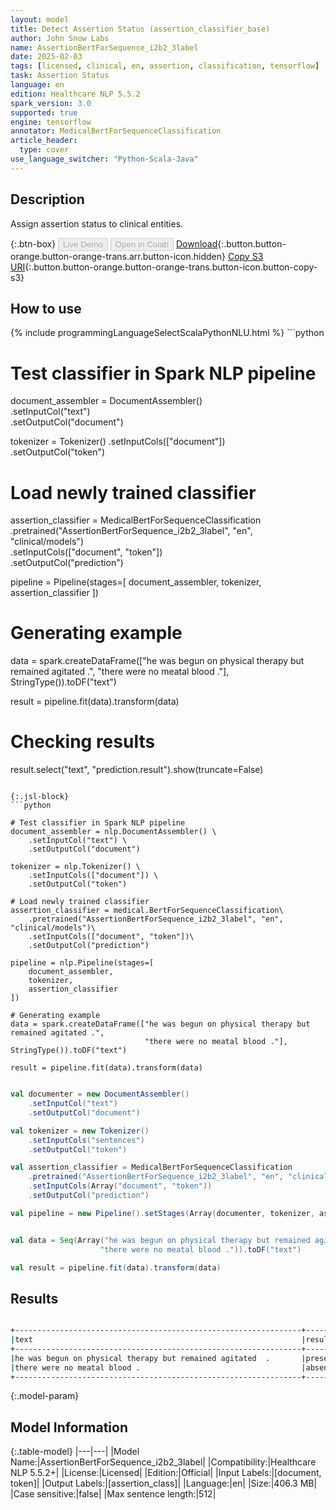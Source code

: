 ```yaml
---
layout: model
title: Detect Assertion Status (assertion_classifier_base)
author: John Snow Labs
name: AssertionBertForSequence_i2b2_3label
date: 2025-02-03
tags: [licensed, clinical, en, assertion, classification, tensorflow]
task: Assertion Status
language: en
edition: Healthcare NLP 5.5.2
spark_version: 3.0
supported: true
engine: tensorflow
annotator: MedicalBertForSequenceClassification
article_header:
  type: cover
use_language_switcher: "Python-Scala-Java"
---
```


## Description

Assign assertion status to clinical entities.

{:.btn-box}
<button class="button button-orange" disabled>Live Demo</button>
<button class="button button-orange" disabled>Open in Colab</button>
[Download](https://s3.amazonaws.com/auxdata.johnsnowlabs.com/clinical/models/AssertionBertForSequence_i2b2_3label_en_5.5.2_3.0_1738591058660.zip){:.button.button-orange.button-orange-trans.arr.button-icon.hidden}
[Copy S3 URI](s3://auxdata.johnsnowlabs.com/clinical/models/AssertionBertForSequence_i2b2_3label_en_5.5.2_3.0_1738591058660.zip){:.button.button-orange.button-orange-trans.button-icon.button-copy-s3}

## How to use



<div class="tabs-box" markdown="1">
{% include programmingLanguageSelectScalaPythonNLU.html %}
```python

# Test classifier in Spark NLP pipeline
document_assembler = DocumentAssembler()\
    .setInputCol("text") \
    .setOutputCol("document")

tokenizer = Tokenizer()     .setInputCols(["document"]) \
    .setOutputCol("token")

# Load newly trained classifier
assertion_classifier = MedicalBertForSequenceClassification\
    .pretrained("AssertionBertForSequence_i2b2_3label", "en", "clinical/models")\
    .setInputCols(["document", "token"])\
    .setOutputCol("prediction")

pipeline = Pipeline(stages=[
    document_assembler, 
    tokenizer,
    assertion_classifier
])

# Generating example
data = spark.createDataFrame(["he was begun on physical therapy but remained agitated .",
                              "there were no meatal blood ."], StringType()).toDF("text")
                              
result = pipeline.fit(data).transform(data)

# Checking results
result.select("text", "prediction.result").show(truncate=False)


```

{:.jsl-block}
```python

# Test classifier in Spark NLP pipeline
document_assembler = nlp.DocumentAssembler() \
    .setInputCol("text") \
    .setOutputCol("document")

tokenizer = nlp.Tokenizer() \
    .setInputCols(["document"]) \
    .setOutputCol("token")

# Load newly trained classifier
assertion_classifier = medical.BertForSequenceClassification\
    .pretrained("AssertionBertForSequence_i2b2_3label", "en", "clinical/models")\
    .setInputCols(["document", "token"])\
    .setOutputCol("prediction")

pipeline = nlp.Pipeline(stages=[
    document_assembler, 
    tokenizer,
    assertion_classifier
])

# Generating example
data = spark.createDataFrame(["he was begun on physical therapy but remained agitated .",
                              "there were no meatal blood ."], StringType()).toDF("text")
                              
result = pipeline.fit(data).transform(data)

```
```scala

val documenter = new DocumentAssembler() 
    .setInputCol("text") 
    .setOutputCol("document")

val tokenizer = new Tokenizer()
    .setInputCols("sentences")
    .setOutputCol("token")

val assertion_classifier = MedicalBertForSequenceClassification
    .pretrained("AssertionBertForSequence_i2b2_3label", "en", "clinical/models")
    .setInputCols(Array("document", "token"))
    .setOutputCol("prediction")

val pipeline = new Pipeline().setStages(Array(documenter, tokenizer, assertion_classifier))


val data = Seq(Array("he was begun on physical therapy but remained agitated .",
                    "there were no meatal blood .")).toDF("text")

val result = pipeline.fit(data).transform(data)


```
</div>

## Results

```bash

+----------------------------------------------------------------+-------+
|text                                                            |result |
+----------------------------------------------------------------+-------+
|he was begun on physical therapy but remained agitated  .       |present|
|there were no meatal blood .                                    |absent |
+----------------------------------------------------------------+-------+

```

{:.model-param}
## Model Information

{:.table-model}
|---|---|
|Model Name:|AssertionBertForSequence_i2b2_3label|
|Compatibility:|Healthcare NLP 5.5.2+|
|License:|Licensed|
|Edition:|Official|
|Input Labels:|[document, token]|
|Output Labels:|[assertion_class]|
|Language:|en|
|Size:|406.3 MB|
|Case sensitive:|false|
|Max sentence length:|512|
